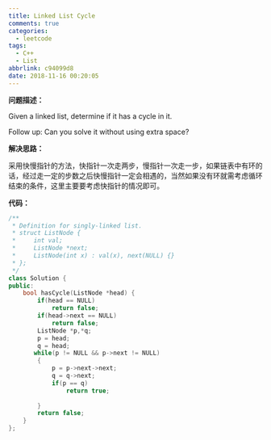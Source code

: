 ```yaml
---
title: Linked List Cycle
comments: true
categories:
  - leetcode
tags:
  - C++
  - List
abbrlink: c94099d8
date: 2018-11-16 00:20:05
---
```


**问题描述：**

Given a linked list, determine if it has a cycle in it.

Follow up:
Can you solve it without using extra space?

**解决思路：**

采用快慢指针的方法，快指针一次走两步，慢指针一次走一步，如果链表中有环的话，经过走一定的步数之后快慢指针一定会相遇的，当然如果没有环就需考虑循环结束的条件，这里主要要考虑快指针的情况即可。

**代码：**

```C++
/**
 * Definition for singly-linked list.
 * struct ListNode {
 *     int val;
 *     ListNode *next;
 *     ListNode(int x) : val(x), next(NULL) {}
 * };
 */
class Solution {
public:
    bool hasCycle(ListNode *head) {
        if(head == NULL)
            return false;
        if(head->next == NULL)
            return false;
        ListNode *p,*q;
        p = head;
        q = head;
       while(p != NULL && p->next != NULL)
        {
            p = p->next->next;
            q = q->next;
            if(p == q)
                return true;
            
        }
        return false;
    }
};
```

